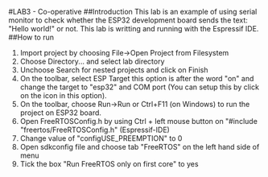 #LAB3 - Co-operative
##Introduction
This lab is an example of using serial monitor to check whether the ESP32 development board sends the text: "Hello world!" or not.
This lab is writting and running with the Espressif IDE.
##How to run
1. Import project by choosing File->Open Project from Filesystem
2. Choose Directory... and select lab directory
3. Unchoose Search for nested projects and click on Finish
4. On the toolbar, select ESP Target this option is after the word "on" and change the target to "esp32"  and COM port (You can setup this by click on the icon in this option).
5. On the toolbar, choose Run->Run or Ctrl+F11 (on Windows) to run the project on ESP32 board.
6. Open FreeRTOSConfig.h by using Ctrl + left mouse button on "#include "freertos/FreeRTOSConfig.h" (Espressif-IDE)
7. Change value of "configUSE_PREEMPTION" to 0
8. Open sdkconfig file and choose tab "FreeRTOS" on the left hand side of menu
0. Tick the box "Run FreeRTOS only on first core" to yes
